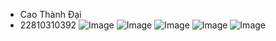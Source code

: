 - Cao Thành Đại
- 22810310392
![Image](https://github.com/user-attachments/assets/cd46ba6d-2676-4a08-9c6b-238138e3f276)
![Image](https://github.com/user-attachments/assets/a8d4fcd4-e882-4b4a-b316-b77642f25638)
![Image](https://github.com/user-attachments/assets/6ed6aa82-280a-44d3-b78c-d4f1c6538a3b)
![Image](https://github.com/user-attachments/assets/60a45c96-0124-4087-be78-5c5472906623)
![Image](https://github.com/user-attachments/assets/fb2dfec5-a184-4a76-9e65-27d18dbe90fd)

